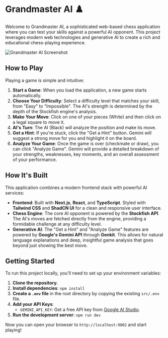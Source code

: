 # Grandmaster AI ♟️

Welcome to Grandmaster AI, a sophisticated web-based chess application where you can test your skills against a powerful AI opponent. This project leverages modern web technologies and generative AI to create a rich and educational chess-playing experience.

![Grandmaster AI Screenshot](https://placehold.co/800x500.png?text=Grandmaster+AI+Screenshot)

## How to Play

Playing a game is simple and intuitive:

1.  **Start a Game**: When you load the application, a new game starts automatically.
2.  **Choose Your Difficulty**: Select a difficulty level that matches your skill, from "Easy" to "Impossible". The AI's strength is determined by the depth of the Stockfish engine's analysis.
3.  **Make Your Move**: Click on one of your pieces (White) and then click on a legal square to move it.
4.  **AI's Turn**: The AI (Black) will analyze the position and make its move.
5.  **Get a Hint**: If you're stuck, click the "Get a Hint" button. Gemini will suggest a strong move for you and highlight it on the board.
6.  **Analyze Your Game**: Once the game is over (checkmate or draw), you can click "Analyze Game". Gemini will provide a detailed breakdown of your strengths, weaknesses, key moments, and an overall assessment of your performance.

## How It's Built

This application combines a modern frontend stack with powerful AI services:

-   **Frontend**: Built with **Next.js**, **React**, and **TypeScript**. Styled with **Tailwind CSS** and **ShadCN UI** for a clean and responsive user interface.
-   **Chess Engine**: The core AI opponent is powered by the **Stockfish API**. The AI's moves are fetched directly from the engine, providing a formidable challenge at any difficulty level.
-   **Generative AI**: The "Get a Hint" and "Analyze Game" features are powered by **Google's Gemini API** through **Genkit**. This allows for natural language explanations and deep, insightful game analysis that goes beyond just showing the best move.

## Getting Started

To run this project locally, you'll need to set up your environment variables:

1.  **Clone the repository.**
2.  **Install dependencies**: `npm install`
3.  **Create a `.env` file** in the root directory by copying the existing `src/.env` file.
4.  **Add your API Keys**:
    -   `GEMINI_API_KEY`: Get a free API key from [Google AI Studio](https://aistudio.google.com/app/apikey).
5.  **Run the development server**: `npm run dev`

Now you can open your browser to `http://localhost:9002` and start playing!
